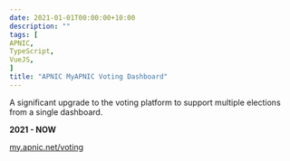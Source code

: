 ```yaml
---
date: 2021-01-01T00:00:00+10:00
description: ""
tags: [
APNIC,
TypeScript,
VueJS,
]
title: "APNIC MyAPNIC Voting Dashboard"
---
```


A significant upgrade to the voting platform to support multiple elections from a single dashboard.

**2021 - NOW**

[my.apnic.net/voting](https://my.apnic.net/voting)
